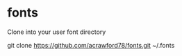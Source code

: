 fonts
=====
Clone into your user font directory

git clone https://github.com/acrawford78/fonts.git ~/.fonts

